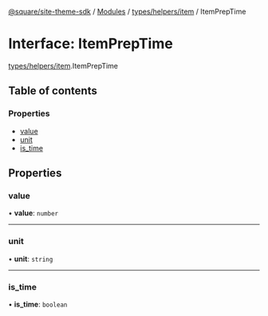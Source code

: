 [@square/site-theme-sdk](../GettingStarted.md) / [Modules](../modules.md) / [types/helpers/item](../modules/types_helpers_item.md) / ItemPrepTime

# Interface: ItemPrepTime

[types/helpers/item](../modules/types_helpers_item.md).ItemPrepTime

## Table of contents

### Properties

- [value](types_helpers_item.ItemPrepTime.md#value)
- [unit](types_helpers_item.ItemPrepTime.md#unit)
- [is\_time](types_helpers_item.ItemPrepTime.md#is_time)

## Properties

### value

• **value**: `number`

___

### unit

• **unit**: `string`

___

### is\_time

• **is\_time**: `boolean`
